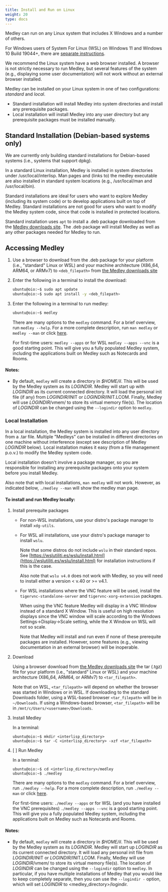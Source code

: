 ```yaml
---
title: Install and Run on Linux
weight: 20
type: docs
---
```


Medley can run on any Linux system that includes X Windows and a
number of others.

For Windows users of System For Linux (WSL) on Windows 11 and Windows 10 Build 19044+, there are [separate instructions](running-on-wsl).

We recommend the Linux system have a web browser installed. 
A browser is not strictly necessary to run Medley, but several features of the system (e.g., displaying some user documentation) will not work without an external browser installed.

Medley can be installed on your Linux system in one of two configurations: *standard* and *local*.

* Standard installation will install Medley into system directories and install any prerequisite packages.  
* Local installation will install Medley into any user directory but any prerequisite packages must be installed manually.

## **Standard Installation \(Debian-based systems only\)**

We are currently only building standard installations for Debian-based systems (i.e., systems that support dpkg).

In a standard Linux installation, Medley is installed in system directories
under /usr/local/interlisp. Man pages and (links to) the medley executable are also installed in standard system locations (e.g., /usr/local/man and /usr/local/bin).

Standard installations are ideal for users who want to explore Medley (including its system code) or to develop applications built on top of Medley.  Standard installations are not good for users who want to modify the Medley system code, since that code is installed in protected locations.

Standard installation uses `apt` to install a .deb package downloaded from
the [Medley downloads site](https://online.interlisp.org/downloads/medley_downloads.html).
The .deb package will install Medley as well as any other packages needed for Medley to run.

## Accessing Medley

1.  Use a browser to download from the .deb package for your platform (i.e., "standard" Linux or WSL) and your machine 	architecture (X86_64, ARM64, or ARMv7) to `<deb_filepath>` from [the Medley downloads site](https://online.interlisp.org/downloads/medley_downloads.html)
	
2.  Enter the following in a terminal to install the download:

	```bash
	ubuntu@oio:~$ sudo apt update
	ubuntu@oio:~$ sudo apt install -y <deb_filepath>
	```

3.  Enter the following in a terminal to run medley:
	
	```bash
	ubuntu@oio:~$ medley
	```

	There are many options to the `medley` command.  For a brief overview, run `medley --help`.
	For a more complete description, run `man medley` or `medley --man` or click
        [here](https://online.interlisp.org/downloads/man_medley.html).

	For first-time users: `medley --apps` or for WSL `medley --apps --vnc` is a good starting
	point.  This will give you a fully populated Medley system, including the applications built on Medley such as Notecards and Rooms.

#### Notes:

* By default, `medley` will create a directory in *$HOME/il*.  This will be used by the Medley
	system as its *LOGINDIR*.  Medley will start up with *LOGINDIR* as its current connected directory.
	It will load the personal init file (if any) from *LOGINDIR*/INIT or *LOGINDIR*/INIT.LCOM.  Finally,
	Medley will use *LOGINDIR*/vmem/ to store its virtual memory file(s).  The location of *LOGINDIR*
	can be changed using the `--logindir` option to `medley`.

### **Local Installation**

In a local installation, the Medley system is installed into any user directory from a .tar file.
Multiple "Medleys" can be installed in different directories on one machine without interference
(except see description of Medley *LOGINDIR* below).  Local installation makes it easy (from a file
management p.o.v.) to modify the Medley system code.

Local installation doesn't involve a package manager, so you are responsible for installing any
prerequisite packages onto your system before you install Medley.

Also note that with local installations, `man medley` will not work.  However, as indicated below,
`./medley --man` will show the medley man page.

#### To install and run Medley locally:

1.  Install prerequite packages

    * For non-WSL installations, use your distro's package manager to install `xdg-utils`.

    * For WSL all installations, use your distro's package manager to install `wslu`.

         Note that some distros do not include `wslu` in their standard repos. See
         [https://wslutiliti.es/wslu/install.html](https://wslutiliti.es/wslu/install.html)
         for installation instructions if this is the case.

         Also note that `wslu v4.0` does not work with Medley, so you will need to install
         either a version < v.40 or >= v4.1.


    * For WSL installations where the VNC feature will be used, install the `tigervnc-standalone-server` and `tigervnc-xorg-extension` packages.

      When using the VNC feature Medley will display in a VNC Window instead of a standard X Window.
      This is useful on high resolution displays since the VNC window will scale according to the
      Windows Settings->Display->Scale setting, while the X Window on WSL will not so scale.

      Note that Medley will install and run even if none of these prerequite packages are installed.
      However, some features (e.g., viewing documentation in an external browser) will be inoperable.

2.  Download

	Using a browser download from
	[the Medley downloads site](https://online.interlisp.org/downloads/medley_downloads.html)
	the tar (.tgz) file for your platform (i.e., "standard" Linux or WSL) and your machine
	architecture (X86_64, ARM64, or ARMv7) to `<tar_filepath>`.

    Note that on WSL, `<tar_filepath>` will depend on whether the browser was started in Windows or in WSL.  If downloading to the standard Downloads folder, using a WSL-based browser `<tar_filepath>` will be in `~/Downloads`.  If using a Windows-based browser, `<tar_filepath>` will be in `/mnt/c/Users/<username>/Downloads`.


3. Install Medley

	In a terminal:

	```
	ubuntu@oio:~$ mkdir <interlisp_directory>
	ubuntu@oio:~$ tar -C <interlisp_directory> -xzf <tar_filepath>
	```

4. [ ] Run Medley

	In a terminal:

	```
	ubuntu@oio:~$ cd <interlisp_directory>/medley
	ubuntu@oio:~$ ./medley
	```

	There are many options to the `medley` command.  For a brief overview, run `./medley --help`.
	For a more complete description, run `./medley --man` or click
        [here](https://online.interlisp.org/downloads/man_medley.html).

	For first-time users: `./medley --apps` or for WSL (and you have installed the VNC prerequisites)
	`./medley --apps --vnc` is a good starting point.  This will give you a fully populated Medley system,
	including the applications built on Medley such as Notecards and Rooms.

#### Notes:

* By default, `medley` will create a directory in *$HOME/il*.  This will be used by the Medley
	system as its *LOGINDIR*.  Medley will start up *LOGINDIR* as its current connected directory.
	It will load any personal init file from *LOGINDIR*/INIT or *LOGINDIR*/INIT.LCOM.  Finally,
	Medley will use *LOGINDIR*/vmem/ to store its virtual memory file(s).  The location of *LOGINDIR*
	can be changed using the `--logindir` option to `medley`.  In particular, if you have multiple
	installations of Medley that you would like to keep completely separate, then you can use the 
	`--logindir -` option, which will set *LOGINDIR* to \<medley_directory\>/logindir.
